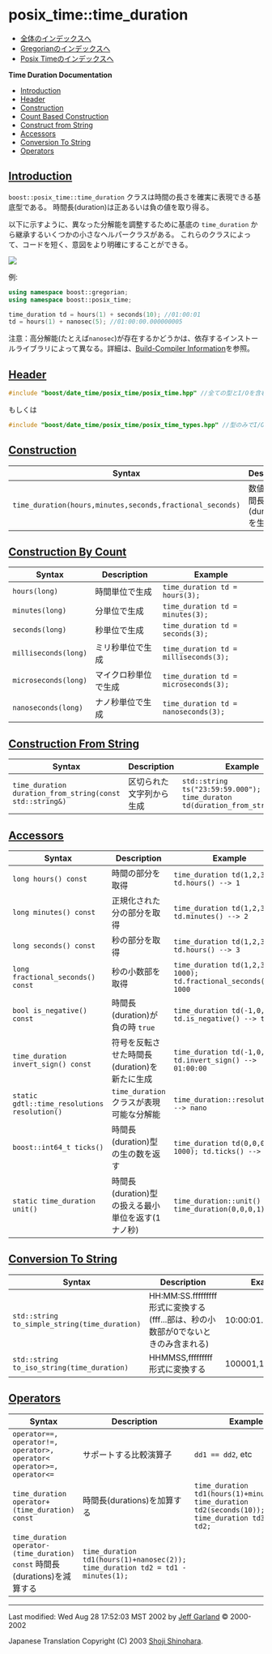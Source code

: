 # posix_time::time_duration

- [全体のインデックスへ](../date_time.md)
- [Gregorianのインデックスへ](gregorian.md)
- [Posix Timeのインデックスへ](posix_time.md)

**Time Duration Documentation**

- [Introduction](#introduction)
- [Header](#header)
- [Construction](#construction)
- [Count Based Construction](#count-based-construction)
- [Construct from String](#construct-from-string)
- [Accessors](#accessors)
- [Conversion To String](#conversion-to-string)
- [Operators](#operators)


## <a id="introduction" href="#introduction">Introduction</a>
`boost::posix_time::time_duration` クラスは時間の長さを確実に表現できる基底型である。 時間長(duration)は正あるいは負の値を取り得る。

以下に示すように、異なった分解能を調整するために基底の `time_duration` から継承するいくつかの小さなヘルパークラスがある。 これらのクラスによって、コードを短く、意図をより明確にすることができる。

![](http://www.boost.org/doc/libs/1_31_0/libs/date_time/doc/time_duration_inherit.png)

例:

```cpp
using namespace boost::gregorian;
using namespace boost::posix_time;

time_duration td = hours(1) + seconds(10); //01:00:01
td = hours(1) + nanosec(5); //01:00:00.000000005
```

注意：高分解能(たとえば`nanosec`)が存在するかどうかは、依存するインストールライブラリによって異なる。詳細は、[Build-Compiler Information](build_info.md)を参照。

## <a id="header" href="#header">Header</a>
```cpp
#include "boost/date_time/posix_time/posix_time.hpp" //全ての型とI/Oを含む
```

もしくは

```cpp
#include "boost/date_time/posix_time/posix_time_types.hpp" //型のみでI/Oは含まない
```


## <a id="construction" href="#construction">Construction</a>

| Syntax | Description | Example |
|--------|-------------|---------|
| `time_duration(hours,minutes,seconds,fractional_seconds)` | 数値から時間長(duration)を生成する | `time_duration td(1,2,3,9); //1 hr 2 min 3 sec 9 nanoseconds` |


## <a id="count-based-construction" href="#count-based-construction">Construction By Count</a>

| Syntax | Description | Example |
|--------|-------------|---------|
| `hours(long)`        | 時間単位で生成       | `time_duration td = hours(3);` |
| `minutes(long)`      | 分単位で生成         | `time_duration td = minutes(3);` |
| `seconds(long)`      | 秒単位で生成         | `time_duration td = seconds(3);` |
| `milliseconds(long)` | ミリ秒単位で生成     | `time_duration td = milliseconds(3);` |
| `microseconds(long)` | マイクロ秒単位で生成 | `time_duration td = microseconds(3);` |
| `nanoseconds(long)`  | ナノ秒単位で生成     | `time_duration td = nanoseconds(3);`  |


## <a id="conversion-to-string" href="#conversion-to-string">Construction From String</a>

| Syntax | Description | Example |
|--------|-------------|---------|
| `time_duration duration_from_string(const std::string&)` | 区切られた文字列から生成 | `std::string ts("23:59:59.000");`<br/> `time_duraton td(duration_from_string(ts));` |


## <a id="accessors" href="#accessors">Accessors</a>

| Syntax | Description | Example |
|--------|-------------|---------|
| `long hours() const` | 時間の部分を取得 | `time_duration td(1,2,3); td.hours() --> 1` |
| `long minutes() const` | 正規化された分の部分を取得 | `time_duration td(1,2,3); td.minutes() --> 2` |
| `long seconds() const` | 秒の部分を取得 | `time_duration td(1,2,3); td.hours() --> 3` |
| `long fractional_seconds() const` | 秒の小数部を取得 | `time_duration td(1,2,3, 1000); td.fractional_seconds() --> 1000` |
| `bool is_negative() const` | 時間長(duration)が負の時 `true` | `time_duration td(-1,0,0); td.is_negative() --> true` |
| `time_duration invert_sign() const` | 符号を反転させた時間長(duration)を新たに生成 | `time_duration td(-1,0,0); td.invert_sign() --> 01:00:00` |
| `static gdtl::time_resolutions resolution()` | `time_duration` クラスが表現可能な分解能 | `time_duration::resolution() --> nano` |
| `boost::int64_t ticks()` | 時間長(duration)型の生の数を返す | `time_duration td(0,0,0, 1000); td.ticks() --> 1000` |
| `static time_duration unit()` | 時間長(duration)型の扱える最小単位を返す(1ナノ秒) | `time_duration::unit() --> time_duration(0,0,0,1)` |


## <a id="conversion-to-string" href="#conversion-to-string">Conversion To String</a>

| Syntax | Description | Example |
|--------|-------------|---------|
| `std::string to_simple_string(time_duration)` | HH:MM:SS.fffffffff 形式に変換する(fff...部は、秒の小数部が0でないときのみ含まれる) | 10:00:01.123456789 |
| `std::string to_iso_string(time_duration)` | HHMMSS,fffffffff 形式に変換する | 100001,123456789 |


## <a id="operators" href="#operators">Operators</a>

| Syntax | Description | Example |
|--------|-------------|---------|
| `operator==, operator!=,`<br/> `operator>, operator<`<br/> `operator>=, operator<=` | サポートする比較演算子 | `dd1 == dd2`, etc |
| `time_duration operator+(time_duration) const` | 時間長(durations)を加算する | `time_duration td1(hours(1)+minutes(2));`<br/> `time_duration td2(seconds(10)); time_duration td3 = td1 + td2;` |
| `time_duration operator-(time_duration) const` 時間長(durations)を減算する | `time_duration td1(hours(1)+nanosec(2));`<br/> `time_duration td2 = td1 - minutes(1);` |


***
Last modified: Wed Aug 28 17:52:03 MST 2002 by [Jeff Garland](mailto:jeff@crystalclearsoftware.com) © 2000-2002 

Japanese Translation Copyright (C) 2003 [Shoji Shinohara](mailto:sshino@cppll.jp).


